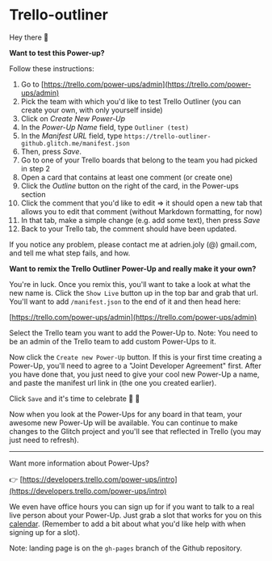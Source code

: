 # Trello-outliner

Hey there 👋

**Want to test this Power-up?**

Follow these instructions:

1. Go to [https://trello.com/power-ups/admin](https://trello.com/power-ups/admin)
2. Pick the team with which you'd like to test Trello Outliner (you can create your own, with only yourself inside)
3. Click on *Create New Power-Up*
4. In the *Power-Up Name* field, type `Outliner (test)`
5. In the *Manifest URL* field, type `https://trello-outliner-github.glitch.me/manifest.json`
6. Then, press *Save*.
7. Go to one of your Trello boards that belong to the team you had picked in step 2
8. Open a card that contains at least one comment (or create one)
9. Click the *Outline* button on the right of the card, in the Power-ups section
10. Click the comment that you'd like to edit => it should open a new tab that allows you to edit that comment (without Markdown formatting, for now)
11. In that tab, make a simple change (e.g. add some text), then press *Save*
12. Back to your Trello tab, the comment should have been updated.

If you notice any problem, please contact me at adrien.joly (@) gmail.com, and tell me what step fails, and how.

**Want to remix the Trello Outliner Power-Up and really make it your own?**

You're in luck. Once you remix this, you'll want to take a look at what the new name is. Click the `Show Live` button up in the top bar and grab that url. You'll want to add `/manifest.json` to the end of it and then head here:

[https://trello.com/power-ups/admin](https://trello.com/power-ups/admin)

Select the Trello team you want to add the Power-Up to. Note: You need to be an admin of the Trello team to add custom Power-Ups to it.

Now click the `Create new Power-Up` button. If this is your first time creating a Power-Up, you'll need to agree to a "Joint Developer Agreement" first. After you have done that, you just need to give your cool new Power-Up a name, and paste the manifest url link in (the one you created earlier).

Click `Save` and it's time to celebrate 🎉 🎊

Now when you look at the Power-Ups for any board in that team, your awesome new Power-Up will be available. You can continue to make changes to the Glitch project and you'll see that reflected in Trello (you may just need to refresh).

---

Want more information about Power-Ups?

👉  [https://developers.trello.com/power-ups/intro](https://developers.trello.com/power-ups/intro)

We even have office hours you can sign up for if you want to talk to a real live person about your Power-Up. Just grab a slot that works for you on this [calendar](https://calendar.google.com/calendar/selfsched?sstoken=UU5DczNLUkNIbk5ifGRlZmF1bHR8YzJmZWM4YWM0NTgxMTE1NmRmMzgxNzMwODRjYzEwZGU). (Remember to add a bit about what you'd like help with when signing up for a slot).

Note: landing page is on the `gh-pages` branch of the Github repository.

